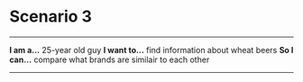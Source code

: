 # Scenario 3

---

**I am a…** 25-year old guy
**I want to…** find information about wheat beers
**So I can…** compare what brands are similair to each other

---